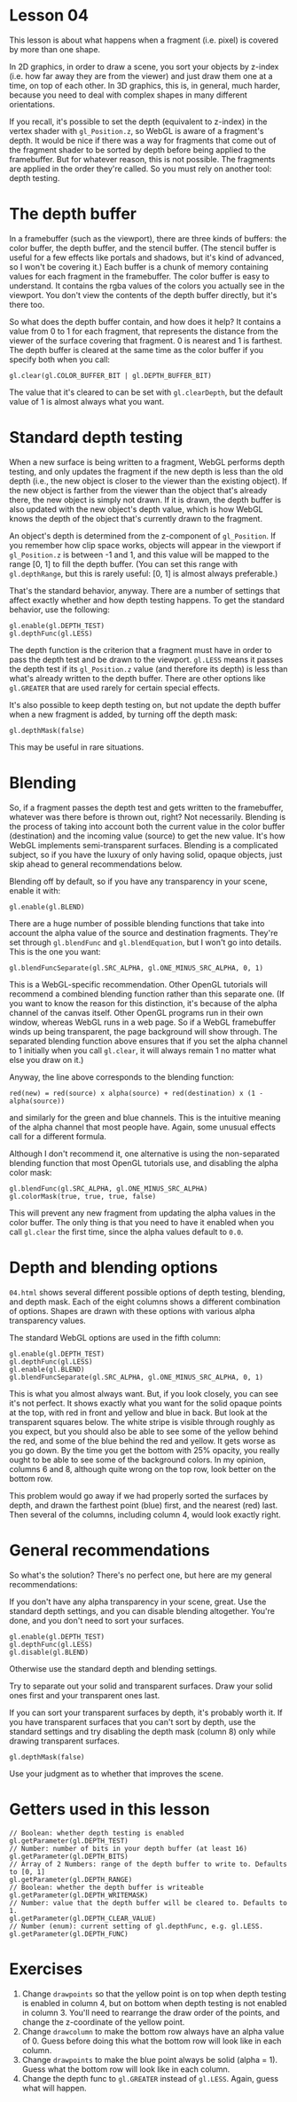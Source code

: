 # Lesson 04

This lesson is about what happens when a fragment (i.e. pixel) is covered by more than one shape.

In 2D graphics, in order to draw a scene, you sort your objects by z-index (i.e. how far away they
are from the viewer) and just draw them one at a time, on top of each other. In 3D graphics, this
is, in general, much harder, because you need to deal with complex shapes in many different
orientations.

If you recall, it's possible to set the depth (equivalent to z-index) in the vertex shader with
`gl_Position.z`, so WebGL is aware of a fragment's depth. It would be nice if there was a way for
fragments that come out of the fragment shader to be sorted by depth before being applied to the
framebuffer. But for whatever reason, this is not possible. The fragments are applied in the order
they're called. So you must rely on another tool: depth testing.

The depth buffer
===============

In a framebuffer (such as the viewport), there are three kinds of buffers: the color buffer, the
depth buffer, and the stencil buffer. (The stencil buffer is useful for a few effects like portals
and shadows, but it's kind of advanced, so I won't be covering it.) Each buffer is a chunk of memory
containing values for each fragment in the framebuffer. The color buffer is easy to understand. It
contains the rgba values of the colors you actually see in the viewport. You don't view the contents
of the depth buffer directly, but it's there too.

So what does the depth buffer contain, and how does it help? It contains a value from 0 to 1 for
each fragment, that represents the distance from the viewer of the surface covering that fragment.
0 is nearest and 1 is farthest. The depth buffer is cleared at the same time as the color buffer if
you specify both when you call:

	gl.clear(gl.COLOR_BUFFER_BIT | gl.DEPTH_BUFFER_BIT)

The value that it's cleared to can be set with `gl.clearDepth`, but the default value of 1 is almost
always what you want.

Standard depth testing
======================

When a new surface is being written to a fragment, WebGL performs depth testing, and only updates
the fragment if the new depth is less than the old depth (i.e., the new object is closer to the
viewer than the existing object). If the new object is farther from the viewer than the object
that's already there, the new object is simply not drawn. If it is drawn, the depth buffer is also
updated with the new object's depth value, which is how WebGL knows the depth of the object that's
currently drawn to the fragment.

An object's depth is determined from the z-component of `gl_Position`. If you remember how clip
space works, objects will appear in the viewport if `gl_Position.z` is between -1 and 1, and this
value will be mapped to the range [0, 1] to fill the depth buffer. (You can set this range with
`gl.depthRange`, but this is rarely useful: [0, 1] is almost always preferable.)

That's the standard behavior, anyway. There are a number of settings that affect exactly whether and
how depth testing happens. To get the standard behavior, use the following:

	gl.enable(gl.DEPTH_TEST)
	gl.depthFunc(gl.LESS)

The depth function is the criterion that a fragment must have in order to pass the depth test and be
drawn to the viewport. `gl.LESS` means it passes the depth test if its `gl_Position.z` value (and
therefore its depth) is less than what's already written to the depth buffer. There are other
options like `gl.GREATER` that are used rarely for certain special effects.

It's also possible to keep depth testing on, but not update the depth buffer when a new fragment is
added, by turning off the depth mask:

	gl.depthMask(false)

This may be useful in rare situations.

Blending
========

So, if a fragment passes the depth test and gets written to the framebuffer, whatever was there
before is thrown out, right? Not necessarily. Blending is the process of taking into account both
the current value in the color buffer (destination) and the incoming value (source) to get the new
value. It's how WebGL implements semi-transparent surfaces. Blending is a complicated subject, so if
you have the luxury of only having solid, opaque objects, just skip ahead to general recommendations
below.

Blending off by default, so if you have any transparency in your scene, enable it with:

	gl.enable(gl.BLEND)

There are a huge number of possible blending functions that take into account the alpha value of the
source and destination fragments. They're set through `gl.blendFunc` and `gl.blendEquation`, but I
won't go into details. This is the one you want:

	gl.blendFuncSeparate(gl.SRC_ALPHA, gl.ONE_MINUS_SRC_ALPHA, 0, 1)

This is a WebGL-specific recommendation. Other OpenGL tutorials will recommend a combined blending
function rather than this separate one. (If you want to know the reason for this distinction, it's
because of the alpha channel of the canvas itself. Other OpenGL programs run in their own window,
whereas WebGL runs in a web page. So if a WebGL framebuffer winds up being transparent, the page
background will show through. The separated blending function above ensures that if you set the
alpha channel to 1 initially when you call `gl.clear`, it will always remain 1 no matter what else
you draw on it.)

Anyway, the line above corresponds to the blending function:

	red(new) = red(source) x alpha(source) + red(destination) x (1 - alpha(source))

and similarly for the green and blue channels. This is the intuitive meaning of the alpha channel
that most people have. Again, some unusual effects call for a different formula.

Although I don't recommend it, one alternative is using the  non-separated blending function that
most OpenGL tutorials use, and disabling the alpha color mask:

	gl.blendFunc(gl.SRC_ALPHA, gl.ONE_MINUS_SRC_ALPHA)
	gl.colorMask(true, true, true, false)

This will prevent any new fragment from updating the alpha values in the color buffer. The only
thing is that you need to have it enabled when you call `gl.clear` the first time, since the alpha
values default to `0.0`.

Depth and blending options
==========================

`04.html` shows several different possible options of depth testing, blending, and depth mask. Each
of the eight columns shows a different combination of options. Shapes are drawn with these options
with various alpha transparency values.

The standard WebGL options are used in the fifth column:

	gl.enable(gl.DEPTH_TEST)
	gl.depthFunc(gl.LESS)
	gl.enable(gl.BLEND)
	gl.blendFuncSeparate(gl.SRC_ALPHA, gl.ONE_MINUS_SRC_ALPHA, 0, 1)

This is what you almost always want. But, if you look closely, you can see it's not perfect. It
shows exactly what you want for the solid opaque points at the top, with red in front and yellow and
blue in back. But look at the transparent squares below. The white stripe is visible through roughly
as you expect, but you should also be able to see some of the yellow behind the red, and some of the
blue behind the red and yellow. It gets worse as you go down. By the time you get the bottom with
25% opacity, you really ought to be able to see some of the background colors. In my opinion,
columns 6 and 8, although quite wrong on the top row, look better on the bottom row.

This problem would go away if we had properly sorted the surfaces by depth, and drawn the farthest
point (blue) first, and the nearest (red) last. Then several of the columns, including column 4,
would look exactly right.

General recommendations
=======================

So what's the solution? There's no perfect one, but here are my general recommendations:

If you don't have any alpha transparency in your scene, great. Use the standard depth settings, and
you can disable blending altogether. You're done, and you don't need to sort your surfaces.

	gl.enable(gl.DEPTH_TEST)
	gl.depthFunc(gl.LESS)
	gl.disable(gl.BLEND)

Otherwise use the standard depth and blending settings.

Try to separate out your solid and transparent surfaces. Draw your solid ones first and your
transparent ones last.

If you can sort your transparent surfaces by depth, it's probably worth it. If you have transparent
surfaces that you can't sort by depth, use the standard settings and try disabling the depth mask
(column 8) only while drawing transparent surfaces.

	gl.depthMask(false)

Use your judgment as to whether that improves the scene.

Getters used in this lesson
===========================

	// Boolean: whether depth testing is enabled
	gl.getParameter(gl.DEPTH_TEST)
	// Number: number of bits in your depth buffer (at least 16)
	gl.getParameter(gl.DEPTH_BITS)
	// Array of 2 Numbers: range of the depth buffer to write to. Defaults to [0, 1]
	gl.getParameter(gl.DEPTH_RANGE)
	// Boolean: whether the depth buffer is writeable
	gl.getParameter(gl.DEPTH_WRITEMASK)
	// Number: value that the depth buffer will be cleared to. Defaults to 1.
	gl.getParameter(gl.DEPTH_CLEAR_VALUE)
	// Number (enum): current setting of gl.depthFunc, e.g. gl.LESS.
	gl.getParameter(gl.DEPTH_FUNC)

Exercises
=========

1. Change `drawpoints` so that the yellow point is on top when depth testing is enabled in column
4, but on bottom when depth testing is not enabled in column 3. You'll need to rearrange the draw
order of the points, and change the z-coordinate of the yellow point.
1. Change `drawcolumn` to make the bottom row always have an alpha value of 0. Guess before doing
this what the bottom row will look like in each column.
1. Change `drawpoints` to make the blue point always be solid (alpha = 1). Guess what the bottom
row will look like in each column.
1. Change the depth func to `gl.GREATER` instead of `gl.LESS`. Again, guess what will happen.

